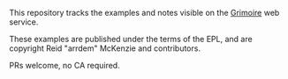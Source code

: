 This repository tracks the examples and notes visible on the [Grimoire](http://conj.io) web service.

These examples are published under the terms of the EPL, and are copyright Reid "arrdem" McKenzie and contributors.

PRs welcome, no CA required.
